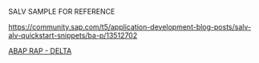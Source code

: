 SALV SAMPLE FOR REFERENCE 

https://community.sap.com/t5/application-development-blog-posts/salv-alv-quickstart-snippets/ba-p/13512702


[ABAP RAP - DELTA](https://github.com/SAP-samples/abap-platform-rap120?tab=readme-ov-file)

